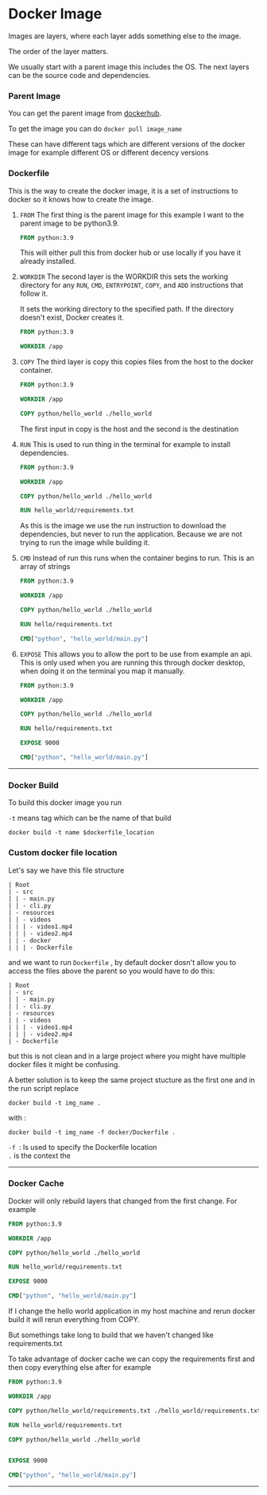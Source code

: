# Docker Image

Images are layers, where each layer adds something else to the image. 

The order of the layer matters. 

We usually start with a parent image this includes the OS.
The next layers can be the source code and dependencies. 

### Parent Image
You can get the parent image from [dockerhub](https://hub.docker.com/). 

To get the image you can do `docker pull image_name`

These can have different tags which are different versions of the docker image for example different OS or different decency versions 


### Dockerfile
This is the way to create the docker image, it is a set of instructions to docker so it knows how to create the image.

1. `FROM` The first thing is the parent image for this example I want to the parent image to be python3.9. 

	```Dockerfile
	FROM python:3.9

	```

	This will either pull this from docker hub or use locally if you have it already installed. 


2. `WORKDIR` The second layer is the WORKDIR this sets the working directory for any `RUN`, `CMD`, `ENTRYPOINT`, `COPY`, and `ADD` instructions that follow it. 

	It sets the working directory to the specified path. If the directory doesn't exist, Docker creates it.


	```Dockerfile
	FROM python:3.9

	WORKDIR /app
	```
	
3. `COPY` The third layer is copy this copies files from the host to the docker container. 
	
	```Dockerfile
	FROM python:3.9
	
	WORKDIR /app
	
	COPY python/hello_world ./hello_world
	```
	The first input in copy is the host and the second is the destination
	
4. `RUN` This is used to run thing in the terminal for example to install dependencies. 

	```Dockerfile
	FROM python:3.9
	
	WORKDIR /app
	
	COPY python/hello_world ./hello_world
	
	RUN hello_world/requirements.txt
	
	```
	
	As this is the image we use the run instruction to download the dependencies, but never to run the application. Because we are not trying to run the image while building it. 
	

5. `CMD` Instead of run this runs when the container begins to run. This is an array of strings 
	
	```Dockerfile
	FROM python:3.9
	
	WORKDIR /app
	
	COPY python/hello_world ./hello_world
	
	RUN hello/requirements.txt
	
	CMD["python", "hello_world/main.py"]	
	
	
	```
	
	
6. `EXPOSE` This allows you to allow the port to be use from example an api. This is only used when you are running this through docker desktop, when doing it on the terminal you map it manually.

	```Dockerfile
	FROM python:3.9
	
	WORKDIR /app
	
	COPY python/hello_world ./hello_world
	
	RUN hello/requirements.txt
	
	EXPOSE 9000
	
	CMD["python", "hello_world/main.py"]
	```



---
### Docker Build

To build this docker image you run 

`-t` means tag which can be the name of that build

`docker build -t name $dockerfile_location`




### Custom docker file location

Let's say we have this file structure

```
| Root
| - src
| | - main.py
| | - cli.py
| - resources
| | - videos
| | | - video1.mp4
| | | - video2.mp4
| | - docker
| | | - Dockerfile

```

and we want to run `Dockerfile` , by default docker dosn't allow you to access the files above the parent so you would have to do this: 


```
| Root
| - src
| | - main.py
| | - cli.py
| - resources
| | - videos
| | | - video1.mp4
| | | - video2.mp4
| - Dockerfile

```

but this is not clean and in a large project where you might have multiple docker files it might be confusing. 

A better solution is to keep the same project stucture as the first one and in the run script replace 

`docker build -t img_name .`

with : 

`docker build -t img_name -f docker/Dockerfile .`

`-f `: Is used to specify the Dockerfile location  
`.` is the context the


---

### Docker Cache
Docker will only rebuild layers that changed from the first change. For example 

```Dockerfile
FROM python:3.9

WORKDIR /app

COPY python/hello_world ./hello_world

RUN hello_world/requirements.txt

EXPOSE 9000

CMD["python", "hello_world/main.py"]
```

If I change the hello world application in my host machine and rerun docker build it will rerun everything from COPY. 

But somethings take long to build that we haven't changed like requirements.txt

To take advantage of docker cache we can copy the requirements first and then copy everything else after for example


```Dockerfile
FROM python:3.9

WORKDIR /app

COPY python/hello_world/requirements.txt ./hello_world/requirements.txt

RUN hello_world/requirements.txt

COPY python/hello_world ./hello_world


EXPOSE 9000

CMD["python", "hello_world/main.py"]
```

---

